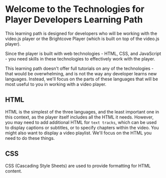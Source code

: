 # Welcome to the Technologies for Player Developers Learning Path

This learning path is designed for developers who will be working with the video.js player or the Brightcove Player (which is built on top of the video.js player).

Since the player is built with web technologies - HTML, CSS, and JavaScript - you need skills in these technologies to effectively work with the player.



This learning path doesn't offer full tutorials on any of the technologies - that would be overwhelming, and is not the way any developer learns new languages. Instead, we'll focus on the parts of these languages that will be most useful to you in working with a video player.

## HTML

HTML is the simplest of the three languages, and the least important one in this context, as the player itself includes all the HTML it needs. However, you may need to add additional HTML for `text tracks`, which can be used to display captions or subtitles, or to specify chapters within the video. You might also want to display a video playlist. We'll focus on the HTML you need to do these things.

## CSS

CSS (Cascading Style Sheets) are used to provide formatting for HTML content. 